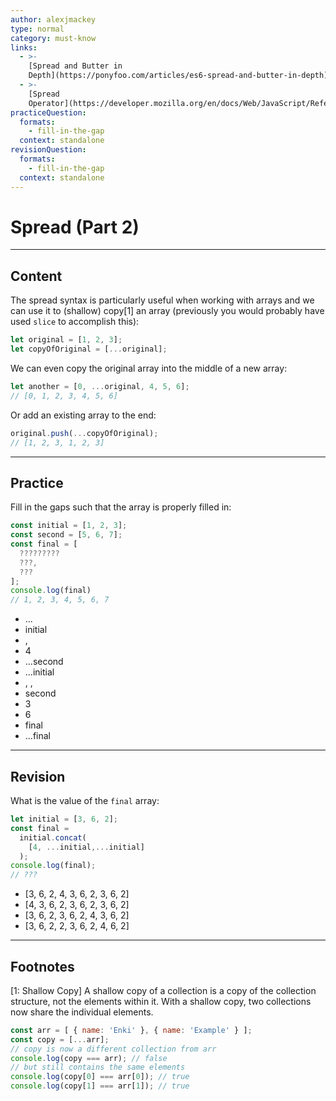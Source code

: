 ```yaml
---
author: alexjmackey
type: normal
category: must-know
links:
  - >-
    [Spread and Butter in
    Depth](https://ponyfoo.com/articles/es6-spread-and-butter-in-depth){website}
  - >-
    [Spread
    Operator](https://developer.mozilla.org/en/docs/Web/JavaScript/Reference/Operators/Spread_operator){documentation}
practiceQuestion:
  formats:
    - fill-in-the-gap
  context: standalone
revisionQuestion:
  formats:
    - fill-in-the-gap
  context: standalone
---
```


# Spread (Part 2)


---

## Content

The spread syntax is particularly useful when working with arrays and we can use it to (shallow) copy[1] an array (previously you would probably have used `slice` to accomplish this):

```javascript
let original = [1, 2, 3];
let copyOfOriginal = [...original];
```

We can even copy the original array into the middle of a new array: 

```javascript
let another = [0, ...original, 4, 5, 6];
// [0, 1, 2, 3, 4, 5, 6]
```

Or add an existing array to the end:

```javascript
original.push(...copyOfOriginal);
// [1, 2, 3, 1, 2, 3]
```


---

## Practice

Fill in the gaps such that the array is properly filled in:

```javascript
const initial = [1, 2, 3];
const second = [5, 6, 7];
const final = [
  ?????????
  ???, 
  ???
];
console.log(final)
// 1, 2, 3, 4, 5, 6, 7
```

- ...
- initial
- ,
- 4
- ...second
- ...initial
- , ,
- second
- 3
- 6
- final
- ...final


---

## Revision

What is the value of the `final` array:

```javascript
let initial = [3, 6, 2];
const final =
  initial.concat(
    [4, ...initial,...initial]
  );
console.log(final);
// ???
```

- [3, 6, 2, 4, 3, 6, 2, 3, 6, 2]
- [4, 3, 6, 2, 3, 6, 2, 3, 6, 2]
- [3, 6, 2, 3, 6, 2, 4, 3, 6, 2]
- [3, 6, 2, 2, 3, 6, 2, 4, 6, 2]


---

## Footnotes

[1: Shallow Copy]
A shallow copy of a collection is a copy of the collection structure, not the elements within it. With a shallow copy, two collections now share the individual elements.

```js
const arr = [ { name: 'Enki' }, { name: 'Example' } ];
const copy = [...arr];
// copy is now a different collection from arr
console.log(copy === arr); // false
// but still contains the same elements
console.log(copy[0] === arr[0]); // true
console.log(copy[1] === arr[1]); // true
```
 
